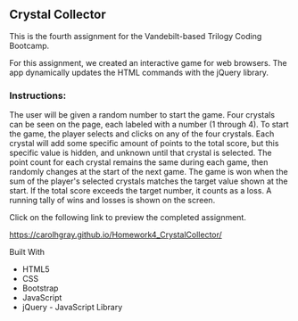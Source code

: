 ## Crystal Collector

This is the fourth assignment for the Vandebilt-based Trilogy Coding Bootcamp.

For this assignment, we created an interactive game for web browsers. The app dynamically updates the HTML commands with the jQuery library.

### Instructions:


The user will be given a random number to start the game.
Four crystals can be seen on the page, each labeled with a number (1 through 4).  To start the game, the player selects and clicks on any of the four crystals. Each crystal will add some specific amount of points to the total score, but this specific value is hidden, and unknown until that crystal is selected.  The point count for each crystal remains the same during each game, then randomly changes at the start of the next game. The game is won when the sum of the player's selected crystals matches the target value shown at the start.  If the total score exceeds the target number, it counts as a loss. 
A running tally of wins and losses is shown on the screen.

Click on the following link to preview the completed assignment.

https://carolhgray.github.io/Homework4_CrystalCollector/


Built With

* HTML5
* CSS
* Bootstrap
* JavaScript
* jQuery - JavaScript Library



